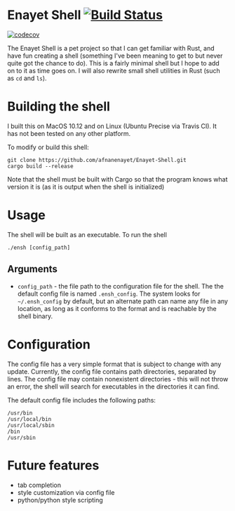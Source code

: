 # Enayet Shell [![Build Status](https://travis-ci.org/afnanenayet/Enayet-Shell.svg?branch=master)](https://travis-ci.org/afnanenayet/Enayet-Shell)
[![codecov](https://codecov.io/gh/afnanenayet/Enayet-Shell/branch/master/graph/badge.svg)](https://codecov.io/gh/afnanenayet/Enayet-Shell)

The Enayet Shell is a pet project so that I can get familiar with Rust, and 
have fun creating a shell (something I've been meaning to get to but never 
quite got the chance to do). This is a fairly minimal shell but I hope to 
add on to it as time goes on. I will also rewrite small shell utilities 
in Rust (such as `cd` and `ls`).

# Building the shell

I built this on MacOS 10.12 and on Linux (Ubuntu Precise via Travis CI). It has
not been tested on any other platform.

To modify or build this shell:

    git clone https://github.com/afnanenayet/Enayet-Shell.git
    cargo build --release

Note that the shell must be built with Cargo so that the program knows what 
version it is (as it is output when the shell is initialized)

# Usage
The shell will be built as an executable. To run the shell

    ./ensh [config_path]

## Arguments
* `config_path` - the file path to the configuration file for the shell. The 
the default config file is named `.ensh_config`. The system looks for 
`~/.ensh_config` by default, but an alternate path can name any file in any 
location, as long as it conforms to the format and is reachable by the shell 
binary.

# Configuration
The config file has a very simple format that is subject to change with any 
update. Currently, the config file contains path directories, separated by 
lines. The config file may contain nonexistent directories - this will not 
throw an error, the shell will search for executables in the directories it 
can find.

The default config file includes the following paths:

    /usr/bin
    /usr/local/bin
    /usr/local/sbin
    /bin
    /usr/sbin

# Future features
* tab completion
* style customization via config file
* python/python style scripting

